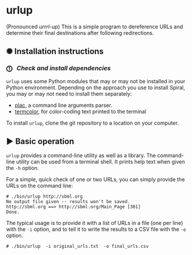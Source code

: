 urlup
=====

(Pronounced _urrrl-up_) This is a simple program to dereference URLs and determine their final destinations after following redirections.


✺ Installation instructions
---------------------------

### ⓵&nbsp;&nbsp; _Check and install dependencies_

`urlup` uses some Python modules that may or may not be installed in your Python environment.  Depending on the approach you use to install Spiral, you may or may not need to install them separately:

* [plac](https://pypi.python.org/pypi/plac), a command line arguments parser.
* [termcolor](https://pypi.python.org/pypi/termcolor), for color-coding text printed to the terminal

To install `urlup`, clone the git repository to a location on your computer.

▶︎ Basic operation
------------------

`urlup` provides a command-line utility as well as a library.  The command-line utility can be used from a terminal shell.  It prints help text when given the `-h` option.

For a simple, quick check of one or two URLs, you can simply provide the URLs on the command line:

```
# ./bin/urlup http://sbml.org
No output file given -- results won't be saved.
http://sbml.org ==> http://sbml.org/Main_Page [301]
Done.
```

The typical usage is to provide it with a list of URLs in a file (one per line) with the `-i` option, and to tell it to write the results to a CSV file with the `-o` option.

```
# ./bin/urlup  -i original_urls.txt  -o final_urls.csv
```
